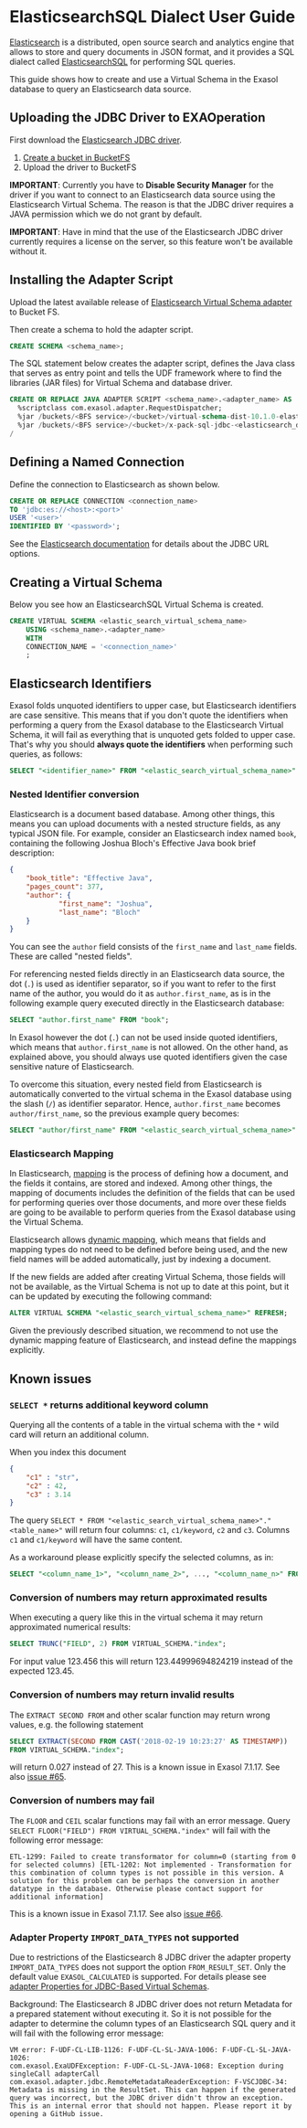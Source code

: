# ElasticsearchSQL Dialect User Guide

[Elasticsearch](https://www.elastic.co/) is a distributed, open source search and analytics engine that allows to store and query documents in JSON format, and it provides a SQL dialect called [ElasticsearchSQL](https://www.elastic.co/what-is/elasticsearch-sql) for performing SQL queries.

This guide shows how to create and use a Virtual Schema in the Exasol database to query an Elasticsearch data source.

## Uploading the JDBC Driver to EXAOperation

First download the [Elasticsearch JDBC driver](https://www.elastic.co/downloads/jdbc-client).

1. [Create a bucket in BucketFS](https://docs.exasol.com/administration/on-premise/bucketfs/create_new_bucket_in_bucketfs_service.htm)
1. Upload the driver to BucketFS

**IMPORTANT**: Currently you have to **Disable Security Manager** for the driver if you want to connect to an Elasticsearch data source using the Elasticsearch Virtual Schema.
The reason is that the JDBC driver requires a JAVA permission which we do not grant by default.

**IMPORTANT**: Have in mind that the use of the Elasticsearch JDBC driver currently requires a license on the server, so this feature won't be available without it.

## Installing the Adapter Script

Upload the latest available release of [Elasticsearch Virtual Schema adapter](https://github.com/exasol/elasticsearch-virtual-schema/releases) to Bucket FS.

Then create a schema to hold the adapter script.

```sql
CREATE SCHEMA <schema_name>;
```

The SQL statement below creates the adapter script, defines the Java class that serves as entry point and tells the UDF framework where to find the libraries (JAR files) for Virtual Schema and database driver.

```sql
CREATE OR REPLACE JAVA ADAPTER SCRIPT <schema_name>.<adapter_name> AS
  %scriptclass com.exasol.adapter.RequestDispatcher;
  %jar /buckets/<BFS service>/<bucket>/virtual-schema-dist-10.1.0-elasticsearch-2.1.0.jar;
  %jar /buckets/<BFS service>/<bucket>/x-pack-sql-jdbc-<elasticsearch_driver_version>.jar;
/
```

## Defining a Named Connection

Define the connection to Elasticsearch as shown below.

```sql
CREATE OR REPLACE CONNECTION <connection_name>
TO 'jdbc:es://<host>:<port>'
USER '<user>'
IDENTIFIED BY '<password>';
```

See the [Elasticsearch documentation](https://www.elastic.co/guide/en/elasticsearch/reference/8.6/sql-jdbc.html#jdbc-setup) for details about the JDBC URL options.

## Creating a Virtual Schema

Below you see how an ElasticsearchSQL Virtual Schema is created.

```sql
CREATE VIRTUAL SCHEMA <elastic_search_virtual_schema_name>
	USING <schema_name>.<adapter_name>
	WITH
	CONNECTION_NAME = '<connection_name>'
	;
```

## Elasticsearch Identifiers

Exasol folds unquoted identifiers to upper case, but Elasticsearch identifiers are case sensitive. This means that if you don't quote the identifiers when performing a query from the Exasol database to the Elasticsearch Virtual Schema, it will fail as everything that is unquoted gets folded to upper case. That's why you should  **always quote the identifiers** when performing such queries, as follows:

```sql
SELECT "<identifier_name>" FROM "<elastic_search_virtual_schema_name>"."<table_name>";
```

### Nested Identifier conversion

Elasticsearch is a document based database. Among other things, this means you can upload documents with a nested structure fields, as any typical JSON file. For example, consider an Elasticsearch index named `book`, containing the following Joshua Bloch's Effective Java book brief description:

```json
{
	"book_title": "Effective Java",
	"pages_count": 377,
	"author": {
			"first_name": "Joshua",
			"last_name": "Bloch"
	}
}
```

You can see the `author` field consists of the `first_name` and `last_name` fields. These are called "nested fields".

For referencing nested fields directly in an Elasticsearch data source, the dot (`.`) is used as identifier separator, so if you want to refer to the first name of the author, you would do it as `author.first_name`, as is in the following example query executed directly in the Elasticsearch database:

```sql
SELECT "author.first_name" FROM "book";
```

In Exasol however the dot (`.`) can not be used inside quoted identifiers, which means that `author.first_name` is not allowed. On the other hand, as explained above, you should always use quoted identifiers given the case sensitive nature of Elasticsearch.

To overcome this situation, every nested field from Elasticsearch is automatically converted to the virtual schema in the Exasol database using the slash (`/`) as identifier separator. Hence, `author.first_name` becomes `author/first_name`, so the previous example query becomes:

```sql
SELECT "author/first_name" FROM "<elastic_search_virtual_schema_name>"."book";
```

### Elasticsearch Mapping

In Elasticsearch, [mapping](https://www.elastic.co/guide/en/elasticsearch/reference/current/mapping.html) is the process of defining how a document, and the fields it contains, are stored and indexed. Among other things, the mapping of documents includes the definition of the fields that can be used for performing queries over those documents, and more over these fields are going to be available to perform queries from the Exasol database using the Virtual Schema.

Elasticsearch allows [dynamic mapping](https://www.elastic.co/guide/en/elasticsearch/reference/current/dynamic-mapping.html), which means that fields and mapping types do not need to be defined before being used, and the new field names will be added automatically, just by indexing a document.

If the new fields are added after creating Virtual Schema, those fields will not be available, as the Virtual Schema is not up to date at this point, but it can be updated by executing the following command:

```sql
ALTER VIRTUAL SCHEMA "<elastic_search_virtual_schema_name>" REFRESH;
```

Given the previously described situation, we recommend to not use the dynamic mapping feature of Elasticsearch, and instead define the mappings explicitly.

## Known issues

### `SELECT *` returns additional keyword column

Querying all the contents of a table in the virtual schema with the `*` wild card will return an additional column.

When you index this document

```json
{
    "c1" : "str",
    "c2" : 42,
    "c3" : 3.14
}
```

The query `SELECT * FROM "<elastic_search_virtual_schema_name>"."<table_name>"` will return four columns: `c1`, `c1/keyword`, `c2` and `c3`. Columns `c1` and `c1/keyword` will have the same content.

As a workaround please explicitly specify the selected columns, as in:

```sql
SELECT "<column_name_1>", "<column_name_2>", ..., "<column_name_n>" FROM "<elastic_search_virtual_schema_name>"."<table_name>";
```

### Conversion of numbers may return approximated results

When executing a query like this in the virtual schema it may return approximated numerical results:

```sql
SELECT TRUNC("FIELD", 2) FROM VIRTUAL_SCHEMA."index";
```

For input value 123.456 this will return 123.44999694824219 instead of the expected 123.45.

### Conversion of numbers may return invalid results

The `EXTRACT SECOND FROM` and other scalar function may return wrong values, e.g. the following statement

```sql
SELECT EXTRACT(SECOND FROM CAST('2018-02-19 10:23:27' AS TIMESTAMP))
FROM VIRTUAL_SCHEMA."index";
```

will return 0.027 instead of 27. This is a known issue in Exasol 7.1.17. See also [issue #65](https://github.com/exasol/elasticsearch-virtual-schema/issues/65).

### Conversion of numbers may fail

The `FLOOR` and `CEIL` scalar functions may fail with an error message. Query `SELECT FLOOR("FIELD") FROM VIRTUAL_SCHEMA."index"` will fail with the following error message:

```
ETL-1299: Failed to create transformator for column=0 (starting from 0 for selected columns) [ETL-1202: Not implemented - Transformation for this combination of column types is not possible in this version. A solution for this problem can be perhaps the conversion in another datatype in the database. Otherwise please contact support for additional information]
```

This is a known issue in Exasol 7.1.17. See also [issue #66](https://github.com/exasol/elasticsearch-virtual-schema/issues/66).

### Adapter Property `IMPORT_DATA_TYPES` not supported

Due to restrictions of the Elasticsearch 8 JDBC driver the adapter property `IMPORT_DATA_TYPES` does not support the option `FROM_RESULT_SET`. Only the default value `EXASOL_CALCULATED` is supported. For details please see [adapter Properties for JDBC-Based Virtual Schemas](https://github.com/exasol/virtual-schema-common-jdbc/blob/main/README.md#adapter-properties-for-jdbc-based-virtual-schemas).

Background: The Elasticsearch 8 JDBC driver does not return Metadata for a prepared statement without executing it. So it is not possible for the adapter to determine the column types of an Elasticsearch SQL query and it will fail with the following error message:

```
VM error: F-UDF-CL-LIB-1126: F-UDF-CL-SL-JAVA-1006: F-UDF-CL-SL-JAVA-1026: 
com.exasol.ExaUDFException: F-UDF-CL-SL-JAVA-1068: Exception during singleCall adapterCall 
com.exasol.adapter.jdbc.RemoteMetadataReaderException: F-VSCJDBC-34: Metadata is missing in the ResultSet. This can happen if the generated query was incorrect, but the JDBC driver didn't throw an exception. This is an internal error that should not happen. Please report it by opening a GitHub issue.
```
